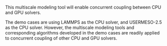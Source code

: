 This multiscale modeling tool will enable concurrent coupling between CPU and GPU solvers.

The demo cases are using LAMMPS as the CPU solver, and USERMESO-2.5 as the CPU solver. However, the multiscale modeling tools and corresponding algorithms developed in the demo cases are readily applied to concurrent coupling of other CPU and GPU solvers.
